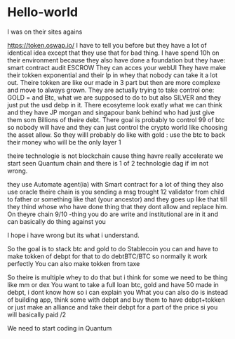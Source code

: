 # Hello-world
I was on their sites agains

https://token.oswap.io/
I have to tell you before but they have a lot of identical idea except that they use that for bad thing.
I have spend 10h on their environment because they also have done a foundation but they have: smart contract audit ESCROW
They can acces your webUI 
They have make their tokken exponential and their lp in whey that nobody can take it a lot out.
Theire tokken are like our made in 3 part but then are more complexe and move to  always grown.
They are actually trying to take control one: GOLD = and Btc, what we are supposed to do to but also SILVER and they just put the usd debp in it. There ecosyteme look exatly what we can think and they have JP morgan and singapour bank behind who had just give them som Billions of theire debt. 
There goal is probably to control 99 of btc so nobody will have and they can just control the crypto world like choosing the asset allow. So they willl probably do like with gold : use the btc to back their money who will be the only layer 1 

theire technologie is not blockchain cause thing havre really accelerate we start seen Quantum chain and there is 1 of 2 technologie dag if im not wrong.

they use Automate agent(ia) with Smart contract for a lot of thing
they also use oracle 
theire chain is you sending a msg trought 12 validator from child to father or something like that (your ancestor) and they goes up like that till they thind whose who have done thing that they dont allow and replace him. 
On theyre chain 9/10 -thing you do are write and institutional are in it and can basically do thing against you

I hope i have wrong but its what i understand.

So the goal is to stack btc and gold to do Stablecoin
you can and have to make tokken of debpt for that to do debtBTC/BTC so normally it work perfectly
You can also make tokken from taxe 

So theire is multiple whey to do that but i think for some we need to be thing like mm or dex
You want to take a full loan btc, gold and have 50 made in debpt, i dont know how so i can explain you
What you can also do is instead of building app, think some with debpt and buy them to have debpt+tokken or just make an alliance and take their debpt for a part of the price si you will basically paid /2

We need to start coding in Quantum
